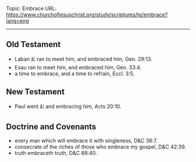 Topic: Embrace
URL: https://www.churchofjesuschrist.org/study/scriptures/tg/embrace?lang=eng

---

## Old Testament

- Laban â¦ ran to meet him, and embraced him, Gen. 29:13.
- Esau ran to meet him, and embraced him, Gen. 33:4.
- a time to embrace, and a time to refrain, Eccl. 3:5.

## New Testament

- Paul went â¦ and embracing him, Acts 20:10.

## Doctrine and Covenants

- every man which will embrace it with singleness, D&C 36:7.
- consecrate of the riches of those who embrace my gospel, D&C 42:39.
- truth embraceth truth, D&C 88:40.

